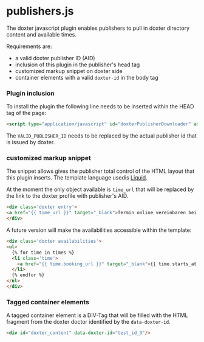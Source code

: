 # publishers.js

The doxter javascript plugin enables publishers to pull in doxter directory content and available times.

Requirements are:

 - a valid doxter publisher ID (AID)
 - inclusion of this plugin in the publisher's head tag
 - customized markup snippet on doxter side
 - container elements with a valid `doxter-id` in the body tag
 

### Plugin inclusion

To install the plugin the following line needs to be inserted within the HEAD tag of the page:

```HTML
<script type="application/javascript" id="doxterPublisherDownloader" async data-aid="VALID_PUBLISHER_ID" src="http://js.doxter.de/doxter_publisher.min.js"></script>
```

The `VALID_PUBLISHER_ID` needs to be replaced by the actual publisher id that is issued by doxter.


### customized markup snippet

The snippet allows gives the publisher total control of the HTML layout that this plugin inserts. The template language usedis [Liquid](https://github.com/Shopify/liquid/wiki/Liquid-for-Designers).

At the moment the only object available is `time_url` that will be replaced by the link to the doxter profile with publisher's AID.

```HTML
<div class='doxter entry'>
<a href="{{ time_url }}" target="_blank">Termin online vereinbaren bei doxter.de</a>
</div>
```

A future version will make the availabilities accessible within the template:


```HTML
<div class='doxter availabilities'>
<ul>
  {% for time in times %}
  <li class='time'>
    <a href="{{ time.booking_url }}" target="_blank">{{ time.starts_at | date: "%Y%m%d %H%:M" } }} {{ time.reasons }}</a> 
  </li>
  {% endfor %}
</ul>
</div>
```

### Tagged container elements

A tagged container element is a DIV-Tag that will be filled with the HTML fragment from the doxter doctor identified by the `data-doxter-id`.

```HTML
<div id="doxter_content" data-doxter-id="test_id_3"/>
```

